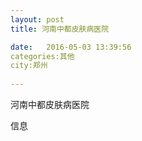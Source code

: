 ```yaml
--- 
layout: post 
title: 河南中都皮肤病医院

date:   2016-05-03 13:39:56 
categories:其他  
city:郑州
  
--- 
```

   
河南中都皮肤病医院

信息

